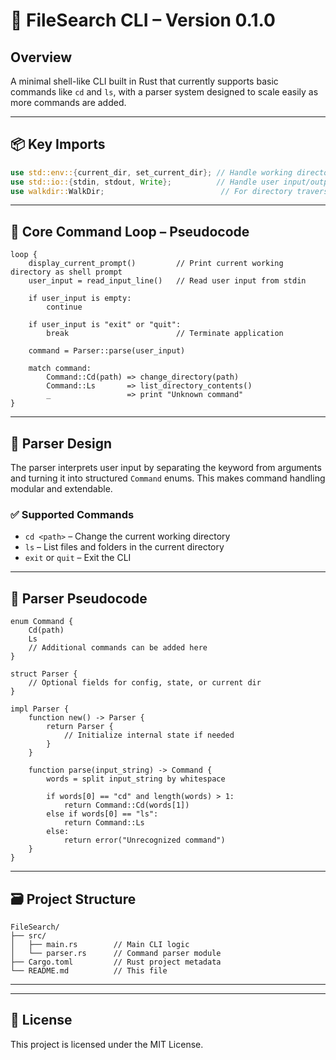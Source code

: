 # 🧰 FileSearch CLI – Version 0.1.0

## Overview

A minimal shell-like CLI built in Rust that currently supports basic commands like `cd` and `ls`, with a parser system designed to scale easily as more commands are added.

---

## 📦 Key Imports

```rust
use std::env::{current_dir, set_current_dir}; // Handle working directories
use std::io::{stdin, stdout, Write};          // Handle user input/output
use walkdir::WalkDir;                          // For directory traversal
```

---

## 🔄 Core Command Loop – Pseudocode

```pseudocode
loop {
    display_current_prompt()         // Print current working directory as shell prompt
    user_input = read_input_line()   // Read user input from stdin

    if user_input is empty:
        continue

    if user_input is "exit" or "quit":
        break                        // Terminate application

    command = Parser::parse(user_input)

    match command:
        Command::Cd(path) => change_directory(path)
        Command::Ls       => list_directory_contents()
        _                 => print "Unknown command"
}
```

---

## 🧩 Parser Design

The parser interprets user input by separating the keyword from arguments and turning it into structured `Command` enums. This makes command handling modular and extendable.

### ✅ Supported Commands

- `cd <path>` – Change the current working directory
- `ls` – List files and folders in the current directory
- `exit` or `quit` – Exit the CLI

---

## 🧠 Parser Pseudocode

```pseudocode
enum Command {
    Cd(path)
    Ls
    // Additional commands can be added here
}

struct Parser {
    // Optional fields for config, state, or current dir
}

impl Parser {
    function new() -> Parser {
        return Parser {
            // Initialize internal state if needed
        }
    }

    function parse(input_string) -> Command {
        words = split input_string by whitespace

        if words[0] == "cd" and length(words) > 1:
            return Command::Cd(words[1])
        else if words[0] == "ls":
            return Command::Ls
        else:
            return error("Unrecognized command")
    }
}
```

---

## 🗃️ Project Structure

```
FileSearch/
├── src/
│   ├── main.rs        // Main CLI logic
│   └── parser.rs      // Command parser module
├── Cargo.toml         // Rust project metadata
└── README.md          // This file
```

---

---

## 📄 License

This project is licensed under the MIT License.
